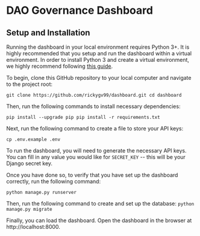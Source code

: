 # DAO Governance Dashboard

## Setup and Installation

Running the dashboard in your local environment requires Python 3+. It is highly recommended that you setup and run the dashboard within a virtual environment. In order to install Python 3 and create a virtual environment, we highly recommend following [this guide](https://www.digitalocean.com/community/tutorials/how-to-install-python-3-and-set-up-a-programming-environment-on-an-ubuntu-20-04-server).

To begin, clone this GitHub repository to your local computer and navigate to the project root:

`
git clone https://github.com/rickygv99/dashboard.git
cd dashboard
`

Then, run the following commands to install necessary dependencies:

`
pip install --upgrade pip
pip install -r requirements.txt
`

Next, run the following command to create a file to store your API keys:

`
cp .env.example .env
`

To run the dashboard, you will need to generate the necessary API keys. You can fill in any value you would like for `SECRET_KEY` -- this will be your Django secret key.

Once you have done so, to verify that you have set up the dashboard correctly, run the following command:

`
python manage.py runserver
`

Then, run the following command to create and set up the database:
`
python manage.py migrate
`

Finally, you can load the dashboard. Open the dashboard in the browser at http://localhost:8000. 
